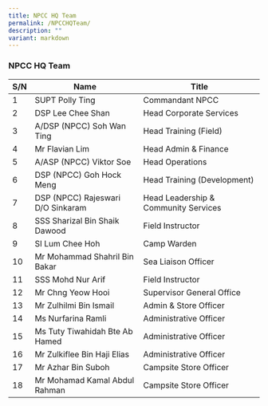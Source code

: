 ```yaml
---
title: NPCC HQ Team
permalink: /NPCCHQTeam/
description: ""
variant: markdown
---
```

### NPCC HQ Team



| S/N | Name | Title |
| -------- | -------- | -------- |
| 1     | SUPT Polly Ting     | Commandant NPCC     |
| 2     | DSP Lee Chee Shan     | Head Corporate Services     |
| 3     | A/DSP (NPCC) Soh Wan Ting     | Head Training (Field)     |
| 4     | Mr Flavian Lim     | Head Admin & Finance     |
| 5     | A/ASP (NPCC) Viktor Soe     | Head Operations     |
| 6     | DSP (NPCC) Goh Hock Meng     | Head Training (Development)     |
| 7     | DSP (NPCC) Rajeswari D/O Sinkaram     | Head Leadership & Community Services     |
| 8     | SSS Sharizal Bin Shaik Dawood     | Field Instructor     |
| 9     | SI Lum Chee Hoh     | Camp Warden     |
| 10     | Mr Mohammad Shahril Bin Bakar     | Sea Liaison Officer     |
| 11     | SSS Mohd Nur Arif     | Field Instructor     |
| 12     | Mr Chng Yeow Hooi     | Supervisor General Office     |
| 13     | Mr Zulhilmi Bin Ismail     | Admin & Store Officer     |
| 14     | Ms Nurfarina Ramli     | Administrative Officer     |
| 15     | Ms Tuty Tiwahidah Bte Ab Hamed     | Administrative Officer     |
| 16     | Mr Zulkiflee Bin Haji Elias     | Administrative Officer     |
| 17     | Mr Azhar Bin Suboh     | Campsite Store Officer     |
| 18     | Mr Mohamad Kamal Abdul Rahman     | Campsite Store Officer     |